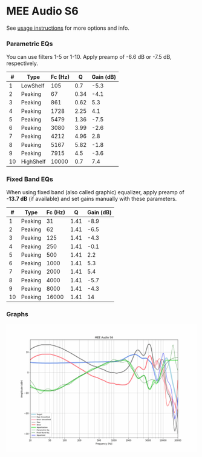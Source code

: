 # MEE Audio S6
See [usage instructions](https://github.com/jaakkopasanen/AutoEq#usage) for more options and info.

### Parametric EQs
You can use filters 1-5 or 1-10. Apply preamp of -6.6 dB or -7.5 dB, respectively.

|   # | Type      |   Fc (Hz) |    Q |   Gain (dB) |
|-----|-----------|-----------|------|-------------|
|   1 | LowShelf  |       105 | 0.7  |        -5.3 |
|   2 | Peaking   |        67 | 0.34 |        -4.1 |
|   3 | Peaking   |       861 | 0.62 |         5.3 |
|   4 | Peaking   |      1728 | 2.25 |         4.1 |
|   5 | Peaking   |      5479 | 1.36 |        -7.5 |
|   6 | Peaking   |      3080 | 3.99 |        -2.6 |
|   7 | Peaking   |      4212 | 4.96 |         2.8 |
|   8 | Peaking   |      5167 | 5.82 |        -1.8 |
|   9 | Peaking   |      7915 | 4.5  |        -3.6 |
|  10 | HighShelf |     10000 | 0.7  |         7.4 |

### Fixed Band EQs
When using fixed band (also called graphic) equalizer, apply preamp of **-13.7 dB** (if available) and set gains manually with these parameters.

|   # | Type    |   Fc (Hz) |    Q |   Gain (dB) |
|-----|---------|-----------|------|-------------|
|   1 | Peaking |        31 | 1.41 |        -8.9 |
|   2 | Peaking |        62 | 1.41 |        -6.5 |
|   3 | Peaking |       125 | 1.41 |        -4.3 |
|   4 | Peaking |       250 | 1.41 |        -0.1 |
|   5 | Peaking |       500 | 1.41 |         2.2 |
|   6 | Peaking |      1000 | 1.41 |         5.3 |
|   7 | Peaking |      2000 | 1.41 |         5.4 |
|   8 | Peaking |      4000 | 1.41 |        -5.7 |
|   9 | Peaking |      8000 | 1.41 |        -4.3 |
|  10 | Peaking |     16000 | 1.41 |        14   |

### Graphs
![](./MEE%20Audio%20S6.png)
